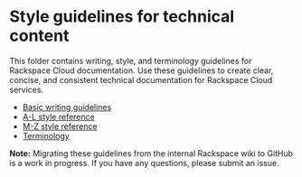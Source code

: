 # Style guidelines for technical content

This folder contains writing, style, and terminology guidelines for Rackspace Cloud documentation. Use these guidelines to create clear, concise, and consistent technical documentation for Rackspace Cloud services. 

- [Basic writing guidelines](basic-writing-guidelines.md)
- [A-L style reference](a-l-style-guidelines.md)
- [M-Z style reference](m-z-style-guidelines.md)
- [Terminology](terminology-guidelines.md)

**Note:** Migrating these guidelines from the internal Rackspace wiki to GitHub is a work in progress. If you have any questions, please submit an issue.
